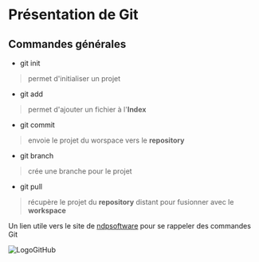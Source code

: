 # Présentation de Git

## Commandes générales

* git init 
 > permet d'initialiser un projet
* git add
> permet d'ajouter un fichier à l'__Index__
* git commit
> envoie le projet du worspace vers le __repository__
* git branch
> crée une branche pour le projet
* git pull
> récupère le projet du __repository__ distant pour fusionner avec le __workspace__

Un lien utile vers le site de [ndpsoftware](https://ndpsoftware.com/git-cheatsheet.html) pour se rappeler des commandes Git

![LogoGitHub](http://fr.lutece.paris.fr/fr/image?resource_type=wiki_image&id=8)
